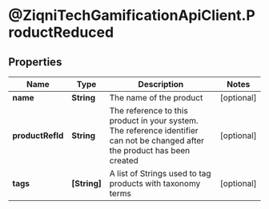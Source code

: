 # @ZiqniTechGamificationApiClient.ProductReduced

## Properties

Name | Type | Description | Notes
------------ | ------------- | ------------- | -------------
**name** | **String** | The name of the product | [optional] 
**productRefId** | **String** | The reference to this product in your system. The reference identifier can not be changed after the product has been created | [optional] 
**tags** | **[String]** | A list of Strings used to tag products with taxonomy terms | [optional] 


